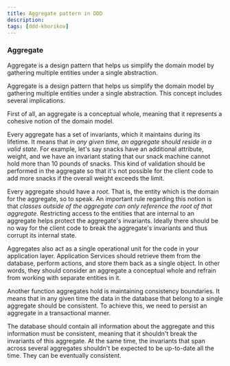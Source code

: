 ```yaml
---
title: Aggregate pattern in DDD
description: 
tags: [ddd-khorikov]
---
```



### Aggregate 

Aggregate is a design pattern that helps us simplify the domain model by gathering multiple entities under a single abstraction.

 Aggregate is a design pattern that helps us simplify the domain model by gathering multiple entities under a single abstraction. This concept includes several implications. 

First of all, an aggregate is a conceptual whole, meaning that it represents a cohesive notion of the domain model. 

Every aggregate has a set of invariants, which it maintains during its lifetime. It means that *in any given time, an aggregate should reside in a valid state.* For example, let's say snacks have an additional attribute, weight, and we have an invariant stating that our snack machine cannot hold more than 10 pounds of snacks. This kind of validation should be performed in the aggregate so that it's not possible for the client code to add more snacks if the overall weight exceeds the limit. 

Every aggregate should have a *root*. That is, the entity which is the domain for the aggregate, so to speak. An important rule regarding this notion is that *classes outside of the aggregate can only reference the root of that aggregate*.  Restricting access to the entities that are internal to an aggregate helps protect the aggregate's invariants. Ideally there should be no way for the client code to break the aggregate's invariants and thus corrupt its internal state. 

Aggregates also act as a single operational unit for the code in your application layer. Application Services should retrieve them from the database, perform actions, and store them back as a single object. In other words, they should consider an aggregate a conceptual whole and refrain from working with separate entities in it. 


Another function aggregates hold is maintaining consistency boundaries. It means that in any given time the data in the database that belong to a single aggregate should be consistent. To achieve this, we need to persist an aggregate in a transactional manner.

The database should contain all information about the aggregate and this information must be consistent, meaning that it shouldn't break the invariants of this aggregate. At the same time, the invariants that span across several aggregates shouldn't be expected to be up-to-date all the time. They can be eventually consistent. 
